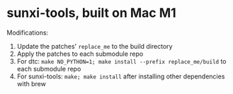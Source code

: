 # sunxi-tools, built on Mac M1

Modifications:
1. Update the patches' `replace_me` to the build directory
2. Apply the patches to each submodule repo
3. For dtc: `make NO_PYTHON=1; make install --prefix replace_me/build` to each submodule repo
4. For sunxi-tools: `make; make install` after installing other dependencies with brew
